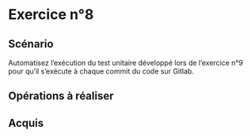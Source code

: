 # Exercice n°8

## Scénario

Automatisez l’exécution du test unitaire développé lors de l’exercice n°9 pour qu’il s’exécute à chaque commit du code sur Gitlab.

## Opérations à réaliser

## Acquis
